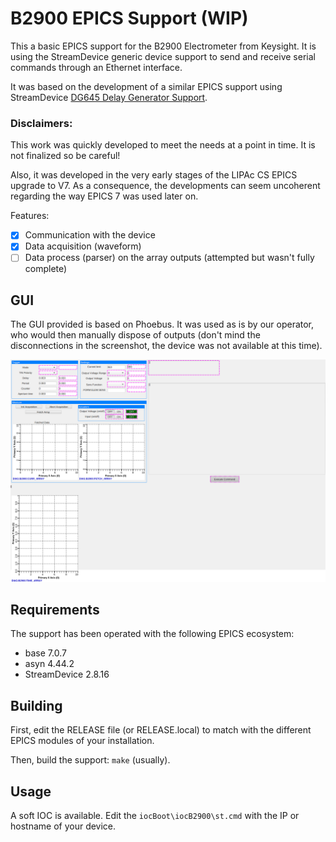 # B2900 EPICS Support (WIP)

This a basic EPICS support for the B2900 Electrometer from Keysight. It is using the StreamDevice generic device support to send and receive serial commands through an Ethernet interface.

It was based on the development of a similar EPICS support using StreamDevice [DG645 Delay Generator Support](https://github.com/IFMIF/srs_dg645).

### Disclaimers: 

This work was quickly developed to meet the needs at a point in time. It is not finalized so be careful!

Also, it was developed in the very early stages of the LIPAc CS EPICS upgrade to V7. As a consequence, the developments can seem uncoherent regarding the way EPICS 7 was used later on. 

Features:
- [x] Communication with the device
- [x] Data acquisition (waveform)
- [ ] Data process (parser) on the array outputs (attempted but wasn't fully complete)

## GUI

The GUI provided is based on Phoebus. It was used as is by our operator, who would then manually dispose of outputs (don't mind the disconnections in the screenshot, the device was not available at this time).

![Screenshot](csstudio/screenshot.png)

## Requirements

The support has been operated with the following EPICS ecosystem:
- base 7.0.7
- asyn 4.44.2
- StreamDevice 2.8.16

## Building

First, edit the RELEASE file (or RELEASE.local) to match with the different EPICS modules of your installation.

Then, build the support: `make` (usually).

## Usage

A soft IOC is available. Edit the `iocBoot\iocB2900\st.cmd` with the IP or hostname of your device.